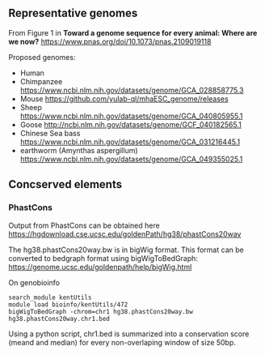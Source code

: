 ## Representative genomes

From Figure 1 in **Toward a genome sequence for every animal: Where are we now?**
https://www.pnas.org/doi/10.1073/pnas.2109019118  

Proposed genomes:
- Human 
- Chimpanzee https://www.ncbi.nlm.nih.gov/datasets/genome/GCA_028858775.3
- Mouse https://github.com/yulab-ql/mhaESC_genome/releases
- Sheep https://www.ncbi.nlm.nih.gov/datasets/genome/GCA_040805955.1
- Goose http://ncbi.nlm.nih.gov/datasets/genome/GCF_040182565.1
- Chinese Sea bass https://www.ncbi.nlm.nih.gov/datasets/genome/GCA_031216445.1
- earthworm (Amynthas aspergillum) https://www.ncbi.nlm.nih.gov/datasets/genome/GCA_049355025.1


## Concserved elements
### PhastCons 
Output from PhastCons can be obtained here  
https://hgdownload.cse.ucsc.edu/goldenPath/hg38/phastCons20way

The hg38.phastCons20way.bw is in bigWig format. This format can be converted to bedgraph format using bigWigToBedGraph:
https://genome.ucsc.edu/goldenpath/help/bigWig.html

On genobioinfo
```
search_module kentUtils
module load bioinfo/kentUtils/472
bigWigToBedGraph -chrom=chr1 hg38.phastCons20way.bw hg38.phastCons20way.chr1.bed
```
Using a python script, chr1.bed is summarized into a conservation score (meand and median) for every non-overlaping window of size 50bp.
